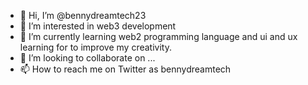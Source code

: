 - 👋 Hi, I’m @bennydreamtech23
- 👀 I’m interested in web3 development
- 🌱 I’m currently learning web2 programming language and ui and ux learning for to improve my creativity.
- 💞️ I’m looking to collaborate on ...
- 📫 How to reach me on Twitter as bennydreamtech

<!---
bennydreamtech23/bennydreamtech23 is a ✨ special ✨ repository because its `README.md` (this file) appears on your GitHub profile.
You can click the Preview link to take a look at your changes.
--->
